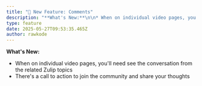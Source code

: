 ```yaml
---
title: "🎉 New Feature: Comments"
description: "**What's New:**\n\n* When on individual video pages, you'll need see the conversation from the related Zulip topics\n* There's a call to action to join the community and share your thoughts"
type: feature
date: 2025-05-27T09:53:35.465Z
author: rawkode
---
```


**What's New:**

- When on individual video pages, you'll need see the conversation from the
  related Zulip topics
- There's a call to action to join the community and share your thoughts
